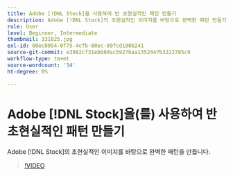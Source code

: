 ```yaml
---
title: Adobe [!DNL Stock]을 사용하여 반 초현실적인 패턴 만들기
description: Adobe [!DNL Stock]의 초현실적인 이미지를 바탕으로 완벽한 패턴 만들기
role: User
level: Beginner, Intermediate
thumbnail: 331825.jpg
exl-id: 00ec0054-0f75-4cfb-80ec-99fcd190b241
source-git-commit: e3982cf31ebb0dac5927baa1352447b3222785c9
workflow-type: tm+mt
source-wordcount: '34'
ht-degree: 0%

---
```


# Adobe [!DNL Stock]을(를) 사용하여 반 초현실적인 패턴 만들기

Adobe [!DNL Stock]의 초현실적인 이미지를 바탕으로 완벽한 패턴을 만듭니다.

>[!VIDEO](https://video.tv.adobe.com/v/331825?hidetitle=true)

